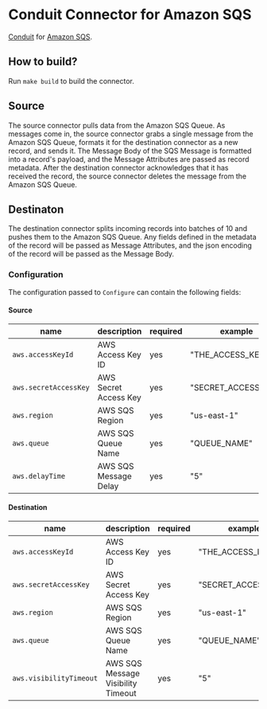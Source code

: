 # Conduit Connector for Amazon SQS 
[Conduit](https://conduit.io) for [Amazon SQS](https://documentation.spire.com/maritime-2-0/).

## How to build?
Run `make build` to build the connector.


## Source
The source connector pulls data from the Amazon SQS Queue. As messages come in, the source connector grabs a single message from the Amazon SQS Queue, formats it for the destination connector as a new record, and sends it. The Message Body of the SQS Message is formatted into a record's payload, and the Message Attributes are passed as record metadata. After the destination connector acknowledges that it has received the record, the source connector deletes the message from the Amazon SQS Queue.


## Destinaton


The destination connector splits incoming records into batches of 10 and pushes them to the Amazon SQS Queue. Any fields defined in the metadata of the record will be passed as Message Attributes, and the json encoding of the record will be passed as the Message Body.


### Configuration


The configuration passed to `Configure` can contain the following fields:

#### Source 

| name                  | description                                                                           | required | example             |
| --------------------- | ------------------------------------------------------------------------------------- | -------- | ------------------- |
| `aws.accessKeyId`     | AWS Access Key ID                                                                     | yes      | "THE_ACCESS_KEY_ID" |
| `aws.secretAccessKey` | AWS Secret Access Key                                                                 | yes      | "SECRET_ACCESS_KEY" |
| `aws.region`          | AWS SQS Region                                                                        | yes      | "us-east-1"         |
| `aws.queue`           | AWS SQS Queue Name                                                                    | yes      | "QUEUE_NAME"        |
| `aws.delayTime`       | AWS SQS Message Delay                                                                 | yes      | "5"                 | 

#### Destination

| name                              | description                                                                           | required | example             |
| --------------------------------- | ------------------------------------------------------------------------------------- | -------- | ------------------- |
| `aws.accessKeyId`                 | AWS Access Key ID                                                                     | yes      | "THE_ACCESS_KEY_ID" |
| `aws.secretAccessKey`             | AWS Secret Access Key                                                                 | yes      | "SECRET_ACCESS_KEY" |
| `aws.region`                      | AWS SQS Region                                                                        | yes      | "us-east-1"         |
| `aws.queue`                       | AWS SQS Queue Name                                                                    | yes      | "QUEUE_NAME"        |
| `aws.visibilityTimeout`           | AWS SQS Message Visibility Timeout                                                    | yes      | "5"                 |
